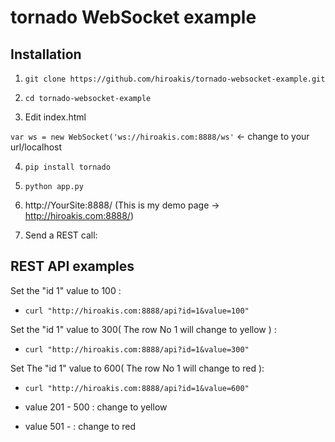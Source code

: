 tornado WebSocket example
=========================

Installation
-------------
1. `git clone https://github.com/hiroakis/tornado-websocket-example.git`

2. `cd tornado-websocket-example`

3. Edit index.html

`var ws = new WebSocket('ws://hiroakis.com:8888/ws'` <- change to your url/localhost

4. `pip install tornado`

5. `python app.py`

6. http://YourSite:8888/
(This is my demo page -> http://hiroakis.com:8888/)

7. Send a REST call:

REST API examples
------------------
Set the "id 1" value to 100 :
- `curl "http://hiroakis.com:8888/api?id=1&value=100"`

Set the "id 1" value to 300( The row No 1 will change to yellow ) :
- `curl "http://hiroakis.com:8888/api?id=1&value=300"`

Set The "id 1" value to 600( The row No 1 will change to red ):
- `curl "http://hiroakis.com:8888/api?id=1&value=600"`

- value 201 - 500 : change to yellow
- value 501 - : change to red

